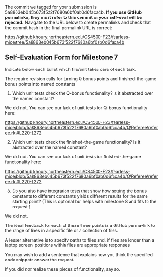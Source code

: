 The commit we tagged for your submission is 5a8863eb045b673f522f7680a6bf0ab0d6faca4b.
**If you use GitHub permalinks, they must refer to this commit or your self-eval will be rejected.**
Navigate to the URL below to create permalinks and check that the commit hash in the final permalink URL is correct:

https://github.khoury.northeastern.edu/CS4500-F23/fearless-mice/tree/5a8863eb045b673f522f7680a6bf0ab0d6faca4b

## Self-Evaluation Form for Milestone 7

Indicate below each bullet which file/unit takes care of each task:

The require revision calls for turning Q bonus points and
finished-the-game bonus points into named constants

1. Which unit tests check the Q-bonus functionality? Is it abstracted
   over the named constant? 

We did not. You can see our lack of unit tests for Q-bonus
functionality here:

https://github.khoury.northeastern.edu/CS4500-F23/fearless-mice/blob/5a8863eb045b673f522f7680a6bf0ab0d6faca4b/Q/Referee/referee.rkt#L220-L272

2. Which unit tests check the finished-the-game functionality? Is it
   abstracted over the named constant?

We did not. You can see our lack of unit tests for finished-the-game
functionality here:

https://github.khoury.northeastern.edu/CS4500-F23/fearless-mice/blob/5a8863eb045b673f522f7680a6bf0ab0d6faca4b/Q/Referee/referee.rkt#L220-L272

3. Do you also have integration tests that show how setting the bonus
   constants to different constants yields different results for the
   same starting point? (This is optional but helps with milestone 8
   and fits to the request.) 

We did not.

The ideal feedback for each of these three points is a GitHub
perma-link to the range of lines in a specific file or a collection of
files.

A lesser alternative is to specify paths to files and, if files are
longer than a laptop screen, positions within files are appropriate
responses.

You may wish to add a sentence that explains how you think the
specified code snippets answer the request.

If you did *not* realize these pieces of functionality, say so.

